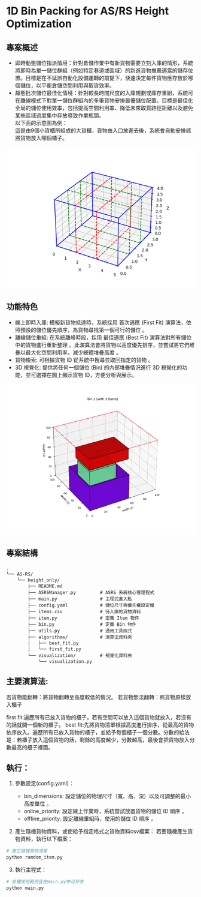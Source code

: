 # 1D Bin Packing for AS/RS Height Optimization

## 專案概述

- 即時動態儲位指派情境：針對倉儲作業中有新貨物需要立刻入庫的情形，系統將即時為單一儲位群組（例如特定巷道或區域）的新進貨物推薦適當的儲存位置。目標是在不延誤自動化設備運轉的前提下，快速決定每件貨物應存放於哪個儲位，以平衡倉儲空間利用與取貨效率。
- 靜態批次儲位最佳化情境：針對較長時間尺度的入庫規劃或庫存重組，系統可在離線模式下對單一儲位群組內的多筆貨物安排最優儲位配置。目標是最佳化全局的儲位使用效率，包括提高空間利用率、降低未來取貨路徑距離以及避免某些區域過度集中存放導致作業瓶頸。  
以下面的示意圖為例：  
這是由9個小貨櫃所組成的大貨櫃，貨物由入口放進去後，系統會自動安排該將貨物放入哪個櫃子。

![schematic](./visualization/schematic.png)

## 功能特色

- 線上即時入庫: 模擬新貨物抵達時，系統採用 首次適應 (First Fit) 演算法，依照預設的儲位優先順序，為貨物尋找第一個可行的儲位 。
- 離線儲位重組: 在系統離峰時段，採用 最佳適應 (Best Fit) 演算法對所有儲位中的貨物進行重新整理 。此演算法會將貨物以高度優先排序，並嘗試將它們堆疊以最大化空間利用率，減少總體堆疊高度 。
- 貨物檢索: 可根據貨物 ID 從系統中搜尋並取回指定的貨物 。
- 3D 視覺化: 提供將任何一個儲位 (Bin) 的內部堆疊情況進行 3D 視覺化的功能，並可選擇在圖上顯示貨物 ID，方便分析與展示。

![3D_visualization](./bin_visualization.png)

## 專案結構
```
.  
└── AS-RS/  
    └── height_only/  
        ├── README.md  
        ├── ASRSManager.py         # ASRS 系統核心管理程式  
        ├── main.py                # 主程式進入點  
        ├── config.yaml            # 儲位尺寸與優先權設定檔  
        ├── items.csv              # 待入庫的貨物資料  
        ├── item.py                # 定義 Item 物件  
        ├── bin.py                 # 定義 Bin 物件  
        ├── utils.py               # 通用工具函式  
        ├── algorithms/            # 演算法資料夾  
        │   ├── best_fit.py  
        │   └── first_fit.py  
        └── visualization/         # 視覺化資料夾  
            └── visualization.py  
```

## 主要演算法:
若貨物能翻轉：將貨物翻轉至高度較低的情況。
若貨物無法翻轉：照貨物原樣放入櫃子

first fit:遍歷所有已放入貨物的櫃子，若有空間可以放入這個貨物就放入，若沒有的話就開一個新的櫃子。
best fit:先將貨物清單根據高度進行排序，從最高的貨物依序放入。遍歷所有已放入貨物的櫃子，並給予每個櫃子一個分數。分數的給法是：若櫃子放入這個貨物的話，剩餘的高度越少，分數越高，最後會把貨物放入分數最高的櫃子裡面。

## 執行：
1. 參數設定(config.yaml)：
    - bin_dimensions: 設定儲位的物理尺寸（寬、高、深）以及可調整的最小高度單位 。
    - online_priority: 設定線上作業時，系統嘗試放置貨物的儲位 ID 順序 。
    - offline_priority: 設定離線重組時，使用的儲位 ID 順序 。

2. 產生隨機貨物資料，或使給予指定格式之貨物資料csv檔案：
若要隨機產生貨物資料，執行以下檔案：
``` bash
# 產生隨機貨物清單
python ramdom_item.py
```

3. 執行主程式：
``` bash
# 各種使用範例皆在main.py中可參考
python main.py
```